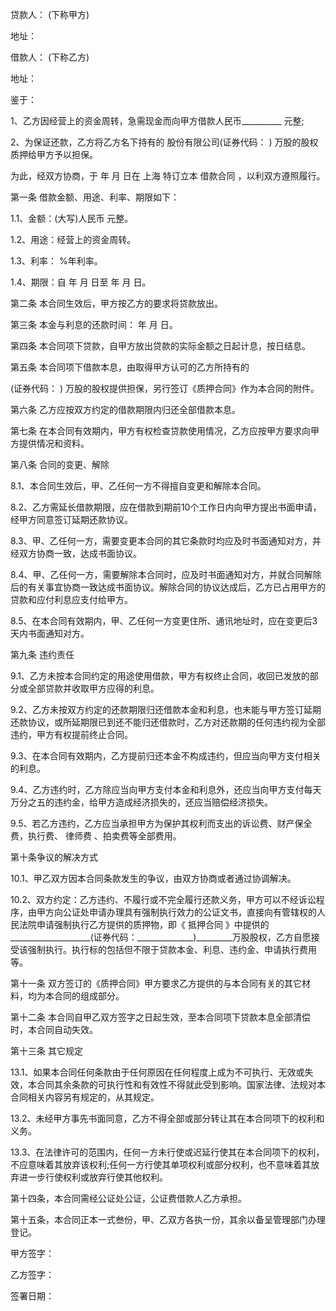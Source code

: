 
 


贷款人： (下称甲方)


地址：


借款人： (下称乙方)


地址：


鉴于：


1、乙方因经营上的资金周转，急需现金而向甲方借款人民币__________ 元整;


2、为保证还款，乙方将乙方名下持有的 股份有限公司(证券代码： ) 万股的股权质押给甲方予以担保。


为此，经双方协商，于 年 月 日在
上海
特订立本
借款合同
，以利双方遵照履行。


第一条 借款金额、用途、利率、期限如下：


1.1、金额：(大写)人民币 元整。


1.2、用途：经营上的资金周转。


1.3、利率： %年利率。


1.4、期限：自 年 月 日至 年 月 日。


第二条 本合同生效后，甲方按乙方的要求将贷款放出。


第三条 本金与利息的还款时间： 年 月 日。


第四条 本合同项下贷款，自甲方放出贷款的实际金额之日起计息，按日结息。


第五条 本合同项下借款本息，由取得甲方认可的乙方所持有的


(证券代码： ) 万股的股权提供担保，另行签订《质押合同》作为本合同的附件。


第六条 乙方应按双方约定的借款期限内归还全部借款本息。


第七条 在本合同有效期内，甲方有权检查贷款使用情况，乙方应按甲方要求向甲方提供情况和资料。


第八条 合同的变更、解除


8.1、本合同生效后，甲、乙任何一方不得擅自变更和解除本合同。


8.2、乙方需延长借款期限，应在借款到期前10个工作日内向甲方提出书面申请，经甲方同意签订延期还款协议。


8.3、甲、乙任何一方，需要变更本合同的其它条款时均应及时书面通知对方，并经双方协商一致，达成书面协议。


8.4、甲、乙任何一方，需要解除本合同时，应及时书面通知对方，并就合同解除后的有关事宜协商一致达成书面协议。解除合同的协议达成后，乙方已占用甲方的贷款和应付利息应支付给甲方。


8.5、在本合同有效期内，甲、乙任何一方变更住所、通讯地址时，应在变更后3天内书面通知对方。


第九条 违约责任


9.1、乙方未按本合同约定的用途使用借款，甲方有权终止合同，收回已发放的部分或全部贷款并收取甲方应得的利息。


9.2、乙方未按双方约定的还款期限归还借款本金和利息，也未能与甲方签订延期还款协议，或所延期限已到还不能归还借款时，乙方对还款期的任何违约视为全部违约，甲方有权提前终止合同。


9.3、在本合同有效期内，乙方提前归还本金不构成违约，但应当向甲方支付相关的利息。


9.4、乙方违约时，乙方除应当向甲方支付本金和利息外，还应当向甲方支付每天万分之五的违约金，给甲方造成经济损失的，还应当赔偿经济损失。


9.5、若乙方违约，乙方应当承担甲方为保护其权利而支出的诉讼费、财产保全费，执行费、
律师费
、拍卖费等全部费用。


第十条争议的解决方式


10.1、甲乙双方因本合同条款发生的争议，由双方协商或者通过协调解决。


10.2、双方约定：乙方违约、不履行或不完全履行还款义务，甲方可以不经诉讼程序，由甲方向公证处申请办理具有强制执行效力的公证文书，直接向有管辖权的人民法院申请强制执行乙方提供的质押物，即《
抵押合同
》中提供的____________________(证券代码：______________)_________万股股权，乙方自愿接受该强制执行。执行标的包括但不限于贷款本金、利息、违约金、申请执行费用等。


第十一条 双方签订的《质押合同》甲方要求乙方提供的与本合同有关的其它材料，均为本合同的组成部分。


第十二条 本合同自甲乙双方签字之日起生效，至本合同项下贷款本息全部清偿时，本合同自动失效。


第十三条 其它规定


13.1、如果本合同任何条款由于任何原因在任何程度上成为不可执行、无效或失效，本合同其余条款的可执行性和有效性不得就此受到影响。国家法律、法规对本合同相关内容另有规定的，从其规定。


13.2、未经甲方事先书面同意，乙方不得全部或部分转让其在本合同项下的权利和义务。


13.3、在法律许可的范围内，任何一方未行使或迟延行使其在本合同项下的权利，不应意味着其放弃该权利;任何一方行使其单项权利或部分权利，也不意味着其放弃进一步行使权利或放弃行使其他权利。


第十四条，本合同需经公证处公证，公证费借款人乙方承担。


第十五条，本合同正本一式叁份，甲、乙双方各执一份，其余以备呈管理部门办理登记。


甲方签字：


乙方签字：


签署日期：
 


 

 
 
 
 
 
  


  
 

  


  


  
 
 
 
 

